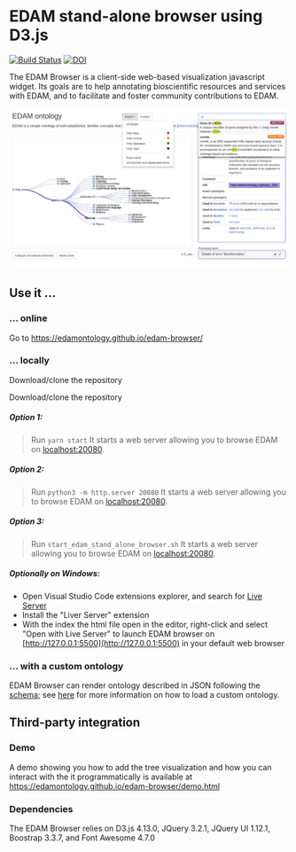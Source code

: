 # EDAM stand-alone browser using D3.js

[![Build Status](https://travis-ci.org/edamontology/edam-browser.svg?branch=main)](https://travis-ci.org/edamontology/edam-browser)
[![DOI](http://joss.theoj.org/papers/10.21105/joss.00698/status.svg)](https://doi.org/10.21105/joss.00698)

The EDAM Browser is a client-side web-based visualization javascript widget. Its goals are to help annotating bioscientific resources and services with EDAM, and to facilitate and foster community contributions to EDAM.

![screenshot](./screenshot.png)

## Use it ...

### ... online

Go to https://edamontology.github.io/edam-browser/

### ... locally

Download/clone the repository

Download/clone the repository

##### Option 1:
> Run `yarn start`
> It starts a web server allowing you to browse EDAM on [localhost:20080](http://0.0.0.0:20080).

##### Option 2:
> Run `python3 -m http.server 20080`
> It starts a web server allowing you to browse EDAM on [localhost:20080](http://0.0.0.0:20080).

##### Option 3:
> Run `start_edam_stand_alone_browser.sh`
> It starts a web server allowing you to browse EDAM on [localhost:20080](http://0.0.0.0:20080).

##### Optionally on Windows:
- Open Visual Studio Code extensions explorer, and search for [Live Server](https://marketplace.visualstudio.com/items?itemName=ritwickdey.LiveServer)
- Install the "Liver Server" extension
- With the index the html file open in the editor, right-click and select "Open with Live Server" to launch EDAM browser on [http://127.0.0.1:5500](http://127.0.0.1:5500) in your default web browser

### ... with a custom ontology

EDAM Browser can render ontology described in JSON following the [schema](ontology.schema.json); see [here](https://github.com/edamontology/edam-browser/blob/main/paper.md#criteria-6) for more information on how to load a custom ontology.

## Third-party integration

### Demo

A demo showing you how to add the tree visualization and how you can interact with the it programmatically is available at https://edamontology.github.io/edam-browser/demo.html

### Dependencies

The EDAM Browser relies on D3.js 4.13.0, JQuery 3.2.1, JQuery UI 1.12.1, Boostrap 3.3.7, and Font Awesome 4.7.0
